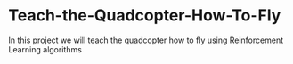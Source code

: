 # Teach-the-Quadcopter-How-To-Fly
In this project we will teach the quadcopter how to fly using Reinforcement Learning algorithms
